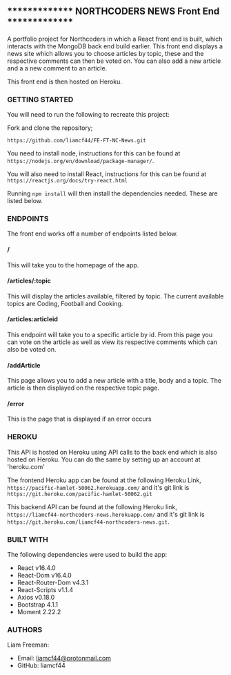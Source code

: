 ## \***\*\*\*\*\***\*\***\*\*\*\*\*** NORTHCODERS NEWS Front End \***\*\*\*\*\***\*\***\*\*\*\*\***

A portfolio project for Northcoders in which a React front end is built, which interacts with the MongoDB back end build earlier. This front end displays a news site which allows you to choose articles by topic, these and the respective comments can then be voted on. You can also add a new article and a a new comment to an article.

This front end is then hosted on Heroku.


### GETTING STARTED

You will need to run the following to recreate this project:

Fork and clone the repository;

`https://github.com/liamcf44/FE-FT-NC-News.git`

You need to install node, instructions for this can be found at `https://nodejs.org/en/download/package-manager/`.

You will also need to install React, instructions for this can be found at `https://reactjs.org/docs/try-react.html`

Running `npm install` will then install the dependencies needed. These are listed below.

### ENDPOINTS

The front end works off a number of endpoints listed below.

#### /

This will take you to the homepage of the app.

#### /articles/:topic

This will display the articles available, filtered by topic. The current available topics are Coding, Football and Cooking.

#### /articles:articleid

This endpoint will take you to a specific article by id. From this page you can vote on the article as well as view its respective comments which can also be voted on.

#### /addArticle

This page allows you to add a new article with a title, body and a topic. The article is then displayed on the respective topic page.

#### /error

This is the page that is displayed if an error occurs

### HEROKU

This API is hosted on Heroku using API calls to the back end which is also hosted on Heroku. You can do the same by setting up an account at 'heroku.com'

The frontend Heroku app can be found at the following Heroku Link,
`https://pacific-hamlet-50062.herokuapp.com/` and it's git link is `    https://git.heroku.com/pacific-hamlet-50062.git` 

This backend API can be found at the following Heroku link, `https://liamcf44-northcoders-news.herokuapp.com/` and it's git link is `https://git.heroku.com/liamcf44-northcoders-news.git`.

### BUILT WITH

The following dependencies were used to build the app:

* React v16.4.0
* React-Dom v16.4.0
* React-Router-Dom v4.3.1
* React-Scripts v1.1.4
* Axios v0.18.0
* Bootstrap 4.1.1
* Moment 2.22.2

### AUTHORS

Liam Freeman:

* Email: liamcf44@protonmail.com
* GitHub: liamcf44
